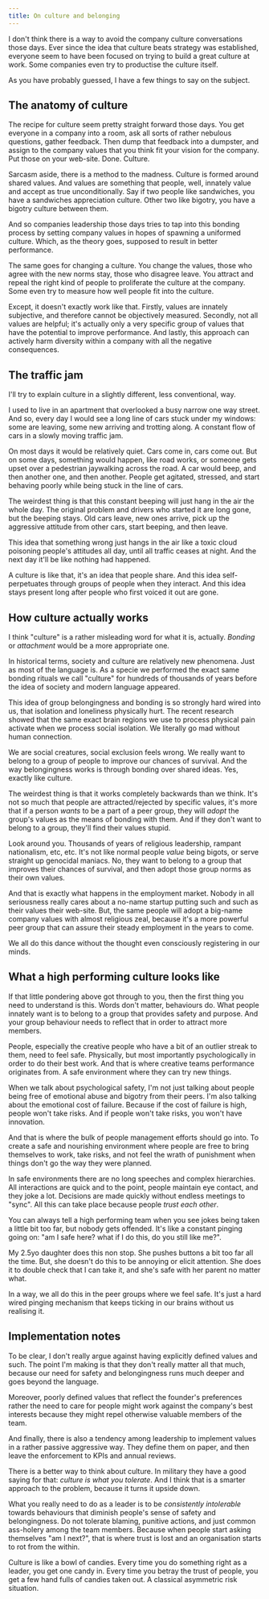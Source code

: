```yaml
---
title: On culture and belonging
---
```


I don't think there is a way to avoid the company culture conversations those
days. Ever since the idea that culture beats strategy was established, everyone
seem to have been focused on trying to build a great culture at work. Some
companies even try to productise the culture itself.

As you have probably guessed, I have a few things to say on the subject.

## The anatomy of culture

The recipe for culture seem pretty straight forward those days. You get everyone
in a company into a room, ask all sorts of rather nebulous questions, gather
feedback. Then dump that feedback into a dumpster, and assign to the company
values that you think fit your vision for the company. Put those on your
web-site. Done. Culture.

Sarcasm aside, there is a method to the madness. Culture is formed around shared
values. And values are something that people, well, innately value and accept as
true unconditionally. Say if two people like sandwiches, you have a sandwiches
appreciation culture. Other two like bigotry, you have a bigotry culture between
them.

And so companies leadership those days tries to tap into this bonding process by
setting company values in hopes of spawning a uniformed culture. Which, as the
theory goes, supposed to result in better performance.

The same goes for changing a culture. You change the values, those who agree
with the new norms stay, those who disagree leave. You attract and repeal the
right kind of people to proliferate the culture at the company. Some even try to
measure how well people fit into the culture.

Except, it doesn't exactly work like that. Firstly, values are innately
subjective, and therefore cannot be objectively measured. Secondly, not all
values are helpful; it's actually only a very specific group of values that have
the potential to improve performance. And lastly, this approach can actively
harm diversity within a company with all the negative consequences.

## The traffic jam

I'll try to explain culture in a slightly different, less conventional, way.

I used to live in an apartment that overlooked a busy narrow one way street. And
so, every day I would see a long line of cars stuck under my windows: some are
leaving, some new arriving and trotting along. A constant flow of cars in a
slowly moving traffic jam.

On most days it would be relatively quiet. Cars come in, cars come out. But on
some days, something would happen, like road works, or someone gets upset over a
pedestrian jaywalking across the road. A car would beep, and then another one,
and then another. People get agitated, stressed, and start behaving poorly while
being stuck in the line of cars.

The weirdest thing is that this constant beeping will just hang in the air the
whole day. The original problem and drivers who started it are long gone, but
the beeping stays. Old cars leave, new ones arrive, pick up the aggressive
attitude from other cars, start beeping, and then leave.

This idea that something wrong just hangs in the air like a toxic cloud
poisoning people's attitudes all day, until all traffic ceases at night. And the
next day it'll be like nothing had happened.

A culture is like that, it's an idea that people share. And this idea
self-perpetuates through groups of people when they interact. And this idea
stays present long after people who first voiced it out are gone.

## How culture actually works

I think "culture" is a rather misleading word for what it is, actually.
_Bonding_ or _attachment_ would be a more appropriate one.

In historical terms, society and culture are relatively new phenomena. Just as
most of the language is. As a specie we performed the exact same bonding rituals
we call "culture" for hundreds of thousands of years before the idea of society
and modern language appeared.

This idea of group belongingness and bonding is so strongly hard wired into us,
that isolation and loneliness physically hurt. The recent research showed that
the same exact brain regions we use to process physical pain activate when we
process social isolation. We literally go mad without human connection.

We are social creatures, social exclusion feels wrong. We really want to belong
to a group of people to improve our chances of survival. And the way
belongingness works is through bonding over shared ideas. Yes, exactly like
culture.

The weirdest thing is that it works completely backwards than we think. It's not
so much that people are attracted/rejected by specific values, it's more that if
a person _wants_ to be a part of a peer group, they will _adopt_ the group's
values as the means of bonding with them. And if they don't want to belong to a
group, they'll find their values stupid.

Look around you. Thousands of years of religious leadership, rampant
nationalism, etc, etc. It's not like normal people _value_ being bigots, or
serve straight up genocidal maniacs. No, they want to belong to a group that
improves their chances of survival, and then adopt those group norms as their
own values.

And that is exactly what happens in the employment market. Nobody in all
seriousness really cares about a no-name startup putting such and such as their
values their web-site. But, the same people will adopt a big-name company values
with almost religious zeal, because it's a more powerful peer group that can
assure their steady employment in the years to come.

We all do this dance without the thought even consciously registering in our
minds.

## What a high performing culture looks like

If that little pondering above got through to you, then the first thing you need
to understand is this. Words don't matter, behaviours do. What people innately
want is to belong to a group that provides safety and purpose. And your group
behaviour needs to reflect that in order to attract more members.

People, especially the creative people who have a bit of an outlier streak to
them, need to feel safe. Physically, but most importantly psychologically in
order to do their best work. And that is where creative teams performance
originates from. A safe environment where they can try new things.

When we talk about psychological safety, I'm not just talking about people being
free of emotional abuse and bigotry from their peers. I'm also talking about the
emotional cost of failure. Because if the cost of failure is high, people won't
take risks. And if people won't take risks, you won't have innovation.

And that is where the bulk of people management efforts should go into. To
create a safe and nourishing environment where people are free to bring
themselves to work, take risks, and not feel the wrath of punishment when things
don't go the way they were planned.

In safe environments there are no long speeches and complex hierarchies. All
interactions are quick and to the point, people maintain eye contact, and they
joke a lot. Decisions are made quickly without endless meetings to "sync". All
this can take place because people _trust each other_.

You can always tell a high performing team when you see jokes being taken a
little bit too far, but nobody gets offended. It's like a constant pinging going
on: "am I safe here? what if I do this, do you still like me?".

My 2.5yo daughter does this non stop. She pushes buttons a bit too far all the
time. But, she doesn't do this to be annoying or elicit attention. She does it
to double check that I can take it, and she's safe with her parent no matter
what.

In a way, we all do this in the peer groups where we feel safe. It's just a hard
wired pinging mechanism that keeps ticking in our brains without us realising
it.

## Implementation notes

To be clear, I don't really argue against having explicitly defined values and
such. The point I'm making is that they don't really matter all that much,
because our need for safety and belongingness runs much deeper and goes beyond
the language.

Moreover, poorly defined values that reflect the founder's preferences rather
the need to care for people might work against the company's best interests
because they might repel otherwise valuable members of the team.

And finally, there is also a tendency among leadership to implement values in a
rather passive aggressive way. They define them on paper, and then leave the
enforcement to KPIs and annual reviews.

There is a better way to think about culture. In military they have a good
saying for that: _culture is what you tolerate_. And I think that is a smarter
approach to the problem, because it turns it upside down.

What you really need to do as a leader is to be _consistently intolerable_
towards behaviours that diminish people's sense of safety and belongingness. Do
not tolerate blaming, punitive actions, and just common ass-holery among the
team members. Because when people start asking themselves "am I next?", that is
where trust is lost and an organisation starts to rot from the within.

Culture is like a bowl of candies. Every time you do something right as a
leader, you get one candy in. Every time you betray the trust of people, you get
a few hand fulls of candies taken out. A classical asymmetric risk situation.
